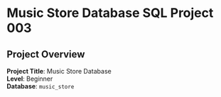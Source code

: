 # Music Store Database SQL Project 003

## Project Overview

**Project Title**: Music Store Database  
**Level**: Beginner  
**Database**: `music_store`
